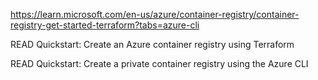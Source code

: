 https://learn.microsoft.com/en-us/azure/container-registry/container-registry-get-started-terraform?tabs=azure-cli

READ Quickstart: Create an Azure container registry using Terraform

READ Quickstart: Create a private container registry using the Azure CLI
